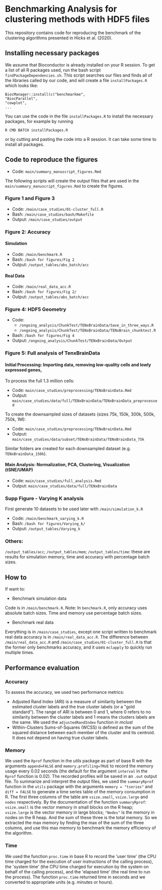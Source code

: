 # Benchmarking Analysis for clustering methods with HDF5 files

This repository contains code for reproducing the benchmark of the 
clustering algorithms presented in Hicks et al. (2020).

## Installing necessary packages

We assume that Bioconductor is already installed on your R session. To get a list of all R packages used, run the bash script `findPackageDependencies.sh`. This script searches our files and finds all of the libraries called by our code, and will create a file `installPackages.R` which looks like:

```
BiocManager::install(c("benchmarkme",
"BiocParallel",
"cowplot",
...
```
You can use the code in the file `installPackages.R` to install the necessary packages, for example by running

```
R CMD BATCH installPackages.R
```
or by cutting and pasting the code into a R session. It can take some time to install all packages.

## Code to reproduce the figures

- Code: `main/summary_manuscript_figures.Rmd`

The following scripts will create the output files that are used in the `main/summary_manuscript_figures.Rmd` to create the figures. 

### Figure 1 and Figure 3 

- Code: `/main/case_studies/01-cluster_full.R`
- Bash: `/main/case_studies/bash/Makefile`
- Output: `/main/case_studies/output`

### Figure 2: Accuracy 

#### Simulation

- Code: `/main/benchmark.R`
- Bash: `/bash for figures/Fig 2`
- Output: `/output_tables/abs_batch/acc`

#### Real Data

- Code: `/main/real_data_acc.R`
- Bash: `/bash for figures/Fig 2/`
- Output: `/output_tables/abs_batch/acc`

### Figure 4: HDF5 Geometry

- Code: 
    - `/ongoing_analysis/ChunkTest/TENxBrainData/Save_in_three_ways.R`
    - `/ongoing_analysis/ChunkTest/TENxBrainData/TENxBrain_chunktest.R`
- Bash: `/bash for figures/Fig 4`
- Output: `/ongoing_analysis/ChunkTest/TENxBrainData/Output`

### Figure 5: Full analysis of TenxBrainData

#### Initial Processing: Importing data, removing low-quality cells and lowly expressed genes,

To process the full 1.3 million cells:

- Code: `main/case_studies/preprocessing/TENxBrainData.Rmd`
- Output: `main/case_studies/data/full/TENxBrainData/TENxBrainData_preprocessed`

To create the downsampled sizes of datasets (sizes 75k, 150k, 300k, 500k, 750k, 1M):

- Code: `main/case_studies/preprocessing/TENxBrainData.Rmd`
- Output: `main/case_studies/data/subset/TENxBrainData/TENxBrainData_75k`

Similar folders are created for each downsampled dataset (e.g. `TENxBrainData_150k`). 


#### Main Analysis: Normalization, PCA, Clustering, Visualization (tSNE/UMAP)

- Code: `main/case_studies/full_analysis.Rmd`
- Output: `main/case_studies/data/full/TENxBrainData`

### Supp Figure -  Varying K analysis

First generate 10 datasets to be used later with `/main/simulation_k.R`

- Code: `/main/benchmark_varying_k.R`
- Bash: `/bash for figures/Varying_k/`
- Output: `/output_tables/Varying_k`

### Others:

`/output_tables/acc`; `/output_tables/mem`; `/output_tables/time`: these are results for simulation memory, time and accuracy with percentage batch sizes.

## How to

If want to:

- Benchmark simulation data

Code is in `/main/benchmark.R`.
Note: In `benchmark.R`, only accuracy uses absolute batch sizes. Time and memory use percentage batch sizes.

- Benchmark real data

Everything is in `/main/case_studies`, except one script written to benchmark real data accuracy is in `/main/real_data_acc.R`. The difference between `/main/real_data_acc.R` and  `/main/case_studies/01-cluster_full.R` is that the former only benchmarks accuracy, and it uses `mclapply` to quickly run multiple times.

## Performance evaluation

### Accuracy
To assess the accuracy, we used two performance metrics: 

* Adjusted Rand Index (ARI)  is a measure of similarity between the estimated cluster labels and the true cluster labels (or a "gold standard"). The range of ARI is between 0 and 1, where 0 refers to no similarity between the cluster labels and 1 means the clusters labels are the same. We used the `adjustedRandIndex` function in *mclust*
* Within-Clusters Sums-of-Squares (WCSS) is defined as the sum of the squared distance between each member of the cluster and its centroid. It does not depend on having true cluster labels. 

### Memory

We used the `Rprof` function in the *utils* package as part of base R with the arguments `append=FALSE` and `memory.profiling=TRUE` to record the memory usage every 0.02 seconds (the default for the argument `interval` in the `Rprof` function is 0.02). The recorded profiles will be saved in an `.out` output file. To summarize and interpret the output files, we used the `summaryRprof` function in the `utils` package with the arguments `memory = "tseries"` and `diff = FALSE` to generate a time series table of the memory consumption in R. The first three columns of the table are `vsize.small`, `vsize.large` and `nodes` respectively. By the documentation of the function `summaryRprof`: `vsize.small` is the vector memory in small blocks on the R heap; `vsize.large` is the vector memory in large blocks; `"Nodes"` is the memory in nodes on the R heap. And the sum of these three is the total memory. So we extracted the max memory by finding the max of the sum of the three columns, and use this max memory to benchmark the memory efficiency of the algorithm.


### Time

We used the function `proc.time` in base R to record the 'user time' (the CPU time charged for the execution of user instructions of the calling process), the 'system time' (the CPU time charged for execution by the system on behalf of the calling process), and the 'elapsed time' (the real time to run the process). The function `proc.time` returned time in seconds and we converted to appropriate units (e.g. minutes or hours). 


